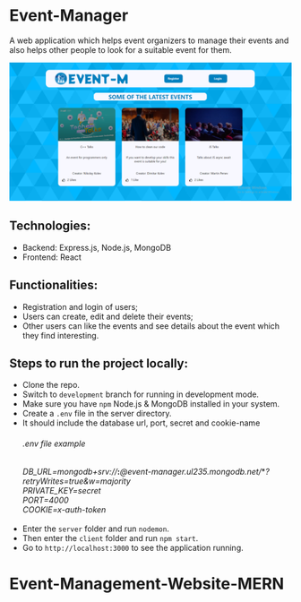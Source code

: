# Event-Manager

A web application which helps event organizers to manage their events and also helps other people to look for a suitable event for them.

![Screenshot](pic.png)

## Technologies:
* Backend: Express.js, Node.js, MongoDB
* Frontend: React

## Functionalities:
* Registration and login of users;
* Users can create, edit and  delete their events;
* Other users can like the events and see details about the event which they find interesting.

## Steps to run the project locally: 
* Clone the repo.
* Switch to `development` branch for running in development mode.
* Make sure you have `npm` Node.js & MongoDB installed in your system.
* Create a `.env` file in the server directory.
* It should include the database url, port, secret and cookie-name
  ###### .env file example
  *DB_URL=mongodb+srv://***:***@event-manager.ul235.mongodb.net/***?retryWrites=true&w=majority*<br/>
  *PRIVATE_KEY=secret*<br/>
  *PORT=4000*<br/>
  *COOKIE=x-auth-token*<br/>
  <br/>
* Enter the `server` folder and run `nodemon`.
* Then enter the `client` folder and run `npm start`.
* Go to `http://localhost:3000` to see the application running.
# Event-Management-Website-MERN
